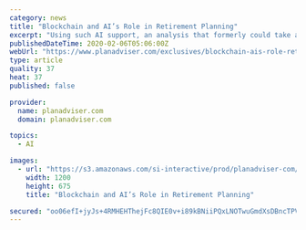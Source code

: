 ```yaml
---
category: news
title: "Blockchain and AI’s Role in Retirement Planning"
excerpt: "Using such AI support, an analysis that formerly could take an hour or more to put together ... We’re just at the beginning of this conversation, but it’s a very important one to start.”"
publishedDateTime: 2020-02-06T05:06:00Z
webUrl: "https://www.planadviser.com/exclusives/blockchain-ais-role-retirement-planning/"
type: article
quality: 37
heat: 37
published: false

provider:
  name: planadviser.com
  domain: planadviser.com

topics:
  - AI

images:
  - url: "https://s3.amazonaws.com/si-interactive/prod/planadviser-com/wp-content/uploads/2020/02/05135649/PA-020620-BlockChain-Alex-Kiesling-web.jpg"
    width: 1200
    height: 675
    title: "Blockchain and AI’s Role in Retirement Planning"

secured: "oo06efI+jyJs+4RMHEHThejFc8QIE0v+i89kBNiiPQxLNOTwuGmdXsDBncTPVChY+xdfdg1Y75S1I6WlfamWYE7jkC3YlJN7ylUfCSv5mDSRm2j+e7intxv7UfTdhpMeSUzrcA39H1CREWhh9TFpOISbZ9GtirMbZUmJ0Cx0fLFmmwfyp2PLy9duEHNM+Ha8oI+hmkR580YkzkDeE1Sk2CD/MmAGZ0vFDD3YMEExncv3orAc14OvhT5FjZSyLysAlMATg4KLsQwznvuT6IdH0sVDy8wwqxbuTa0n/wzP2houMjmFAc0L6KeR+DwOtBdk;twG0ltY7fQWxYK/Mwbnz0w=="
---
```


